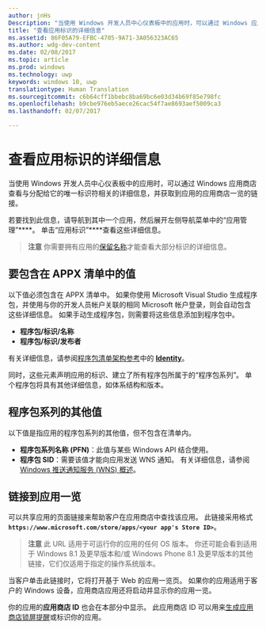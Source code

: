 ```yaml
---
author: jnHs
Description: "当使用 Windows 开发人员中心仪表板中的应用时，可以通过 Windows 应用商店查看与分配给它的唯一标识符相关的详细信息，并获取到应用的应用商店一览的链接。"
title: "查看应用标识的详细信息"
ms.assetid: 86F05A79-EFBC-4705-9A71-3A056323AC65
ms.author: wdg-dev-content
ms.date: 02/08/2017
ms.topic: article
ms.prod: windows
ms.technology: uwp
keywords: windows 10, uwp
translationtype: Human Translation
ms.sourcegitcommit: c6b64cff1bbebc8ba69bc6e03d34b69f85e798fc
ms.openlocfilehash: b9cbe976eb5aece26cac54f7ae8693aef5009ca3
ms.lasthandoff: 02/07/2017

---
```


# <a name="view-app-identity-details"></a>查看应用标识的详细信息


当使用 Windows 开发人员中心仪表板中的应用时，可以通过 Windows 应用商店查看与分配给它的唯一标识符相关的详细信息，并获取到应用的应用商店一览的链接。

若要找到此信息，请导航到其中一个应用，然后展开左侧导航菜单中的“应用管理”****。 单击“应用标识”****查看这些详细信息。

> **注意**  你需要拥有应用的[保留名称](create-your-app-by-reserving-a-name.md)才能查看大部分标识的详细信息。

## <a name="values-to-include-in-your-appx-manifest"></a>要包含在 APPX 清单中的值


以下值必须包含在 APPX 清单中。 如果你使用 Microsoft Visual Studio 生成程序包，并使用与你的开发人员帐户关联的相同 Microsoft 帐户登录，则会自动包含这些详细信息。 如果手动生成程序包，则需要将这些信息添加到程序包中。

-   **程序包/标识/名称**
-   **程序包/标识/发布者**

有关详细信息，请参阅[程序包清单架构参考](https://msdn.microsoft.com/library/windows/apps/br211473)中的 [**Identity**](https://msdn.microsoft.com/library/windows/apps/br211441)。

同时，这些元素声明应用的标识、建立了所有程序包所属于的“程序包系列”。 单个程序包将具有其他详细信息，如体系结构和版本。

## <a name="additional-values-for-package-family"></a>程序包系列的其他值


以下值是指应用的程序包系列的其他值，但不包含在清单内。

-   **程序包系列名称 (PFN)**：此值与某些 Windows API 结合使用。
-   **程序包 SID**：需要该值才能向应用发送 WNS 通知。 有关详细信息，请参阅 [Windows 推送通知服务 (WNS) 概述](https://msdn.microsoft.com/library/windows/apps/mt187203)。

## <a name="link-to-your-apps-listing"></a>链接到应用一览

可以共享应用的页面链接来帮助客户在应用商店中查找该应用。 此链接采用格式 **`https://www.microsoft.com/store/apps/<your app's Store ID>`**。

> **注意**  此 URL 适用于可运行你的应用的任何 OS 版本。 你还可能会看到适用于 Windows 8.1 及更早版本和/或 Windows Phone 8.1 及更早版本的其他链接，它们仅适用于指定的操作系统版本。

当客户单击此链接时，它将打开基于 Web 的应用一览页。 如果你的应用适用于客户的 Windows 设备，应用商店应用还将启动并显示你的应用一览。

你的应用的**应用商店 ID** 也会在本部分中显示。 此应用商店 ID 可以用来[生成应用商店锁屏提醒](http://go.microsoft.com/fwlink/p/?LinkId=534236)或标识你的应用。

 

 





